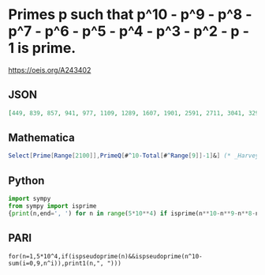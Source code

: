# Primes p such that p^10 \- p^9 \- p^8 \- p^7 \- p^6 \- p^5 \- p^4 \- p^3 \- p^2 \- p \- 1 is prime\.
https://oeis.org/A243402
## JSON
```JSON
[449, 839, 857, 941, 977, 1109, 1289, 1607, 1901, 2591, 2711, 3041, 3299, 4007, 4349, 4721, 5531, 5849, 6311, 6779, 6911, 7451, 7829, 7907, 8369, 8597, 8999, 9419, 9767, 11351, 12917, 13421, 14321, 14969, 15077, 15131, 15227, 15551, 15809, 16649, 16979, 17021, 17291, 17417]
```
## Mathematica
```Mathematica
Select[Prime[Range[2100]],PrimeQ[#^10-Total[#^Range[9]]-1]&] (* _Harvey P. Dale_, Sep 08 2019 *)
```
## Python
```Python
import sympy
from sympy import isprime
{print(n,end=', ') for n in range(5*10**4) if isprime(n**10-n**9-n**8-n**7-n**6-n**5-n**4-n**3-n**2-n-1) and isprime(n)}
```
## PARI
```PARI
for(n=1,5*10^4,if(ispseudoprime(n)&&ispseudoprime(n^10-sum(i=0,9,n^i)),print1(n,", ")))
```
